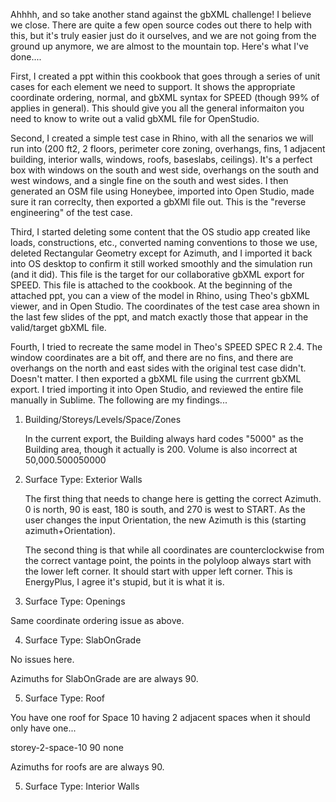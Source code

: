 Ahhhh, and so take another stand against the gbXML challenge! I believe we close. There are quite a few open source codes out there to help with this, but it's truly easier just do it ourselves, and we are not going from the ground up anymore, we are almost to the mountain top. Here's what I've done....

First, I created a ppt within this cookbook that goes through a series of unit cases for each element we need to support. It shows the appropriate coordinate ordering, normal, and gbXML syntax for SPEED (though 99% of applies in general). This should  give you all the general informaiton you need to know to write out a valid gbXML file for OpenStudio.

Second, I created a simple test case in Rhino, with all the senarios we will run into (200 ft2, 2 floors, perimeter core zoning, overhangs, fins, 1 adjacent building, interior walls, windows, roofs, baseslabs, ceilings). It's a perfect box with windows on the south and west side, overhangs on the south and west windows, and a single fine on the south and west sides. I then generated an OSM file using Honeybee, imported into Open Studio, made sure it ran correclty, then exported a gbXMl file out. This is the "reverse engineering" of the test case. 

Third, I started deleting some content that the OS studio app created like loads, constructions, etc., converted naming conventions to those we use, deleted Rectangular Geometry except for Azimuth, and I imported it back into OS desktop to confirm it stilI worked smoothly and the simulation run (and it did). This file is the target for our collaborative gbXML export for SPEED. This file is attached to the cookbook. At the beginning of the attached ppt, you can a view of the model in Rhino, using Theo's gbXML viewer, and in Open Studio. The coordinates of the test case area shown in the last few slides of the ppt, and match exactly those that appear in the valid/target gbXML file.

Fourth, I tried to recreate the same model in Theo's SPEED SPEC R 2.4. The window coordinates are a bit off, and there are no fins, and there are overhangs on the north and east sides with the original test case didn't. Doesn't matter. I then exported a gbXML file using the currrent gbXML export. I tried importing it into Open Studio, and reviewed the entire file manually in Sublime. The following are my findings...

1. Building/Storeys/Levels/Space/Zones

	In the current export, the Building always hard codes "5000" as the Building area, though it actually is 200. Volume is also 		incorrect at 50,000.<Building id="1" buildingType="Office" ><Area>5000</Area><Volume>50000</Volume>

2. Surface Type: Exterior Walls

	The first thing that needs to change here is getting the correct Azimuth. 0 is north, 90 is east, 180 is south, and 270 is west 	to START. As the user changes the input Orientation, the new Azimuth is this (starting azimuth+Orientation).

	The second thing is that while all coordinates are counterclockwise from the correct vantage point, the points in the polyloop 		always start with the lower left corner. It should start with upper left corner. This is EnergyPlus, I agree it's stupid, but it 	is what it is.

3. Surface Type: Openings

Same coordinate ordering issue as above.

4. Surface Type: SlabOnGrade

No issues here. 

Azimuths for SlabOnGrade are are always 90.

5. Surface Type: Roof

You have one roof for Space 10 having 2 adjacent spaces when it should only have one...

<Surface surfaceType="Roof" id="surface-41" >
			<Name>storey-2-space-10</Name>
			<RectangularGeometry>
				<Azimuth>90</Azimuth>
			</RectangularGeometry>
			<CADOjectId>none</CADOjectId>
			<AdjacentSpaceId spaceIdRef="space-10" />
			<AdjacentSpaceId spaceIdRef="space-5" />

Azimuths for roofs are are always 90.

5. Surface Type: Interior Walls
